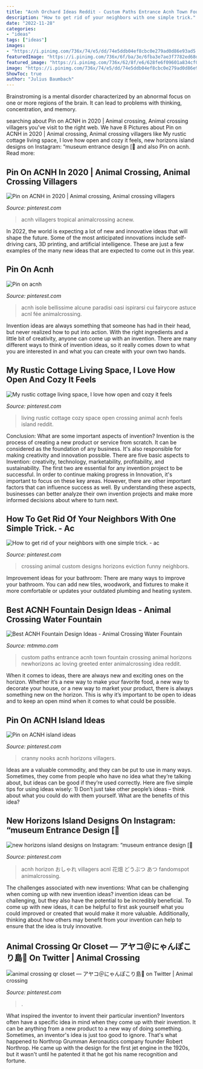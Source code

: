 ```yaml
---
title: "Acnh Orchard Ideas Reddit - Custom Paths Entrance Acnh Town Fountain Crossing Animal Horizons Newhorizons Ac Loving Greeted Enter Animalcrossing Idea Reddit"
description: "How to get rid of your neighbors with one simple trick."
date: "2022-11-28"
categories:
- "ideas"
tags: ["ideas"]
images:
- "https://i.pinimg.com/736x/74/e5/dd/74e5ddb04ef8cbc0e279ad0d86e93ad5.jpg"
featuredImage: "https://i.pinimg.com/736x/6f/ba/3e/6fba3e7ae3f7782ed68d85172032fedb.jpg"
featured_image: "https://i.pinimg.com/736x/62/8f/e6/628fe6f09601a834cf07ceb6348a3d41.jpg"
image: "https://i.pinimg.com/736x/74/e5/dd/74e5ddb04ef8cbc0e279ad0d86e93ad5.jpg"
ShowToc: true
author: "Julius Baumbach"
---
```



Brainstroming is a mental disorder characterized by an abnormal focus on one or more regions of the brain. It can lead to problems with thinking, concentration, and memory.

	

		
searching about Pin on ACNH in 2020 | Animal crossing, Animal crossing villagers you've visit to the right web. We have 8 Pictures about Pin on ACNH in 2020 | Animal crossing, Animal crossing villagers like My rustic cottage living space, I love how open and cozy it feels, new horizons island designs on Instagram: “museum entrance design [🌻 and also Pin on acnh. Read more:
		
    
## Pin On ACNH In 2020 | Animal Crossing, Animal Crossing Villagers

<img loading=lazy src="https://i.pinimg.com/736x/62/8f/e6/628fe6f09601a834cf07ceb6348a3d41.jpg" onerror="this.onerror=null;this.src='https://tse3.mm.bing.net/th?id=OIP.f9eBkF5eTi-K1F_MbYv1egHaEK&amp;pid=15.1';" alt="Pin on ACNH in 2020 | Animal crossing, Animal crossing villagers">

_Source: pinterest.com_

>acnh villagers tropical animalcrossing acnew. 

	

In 2022, the world is expecting a lot of new and innovative ideas that will shape the future. Some of the most anticipated innovations include self-driving cars, 3D printing, and artificial intelligence. These are just a few examples of the many new ideas that are expected to come out in this year.

    
## Pin On Acnh

<img loading=lazy src="https://i.pinimg.com/736x/ad/c9/27/adc927f9160cb9c59a88d58a5bdb6d83.jpg" onerror="this.onerror=null;this.src='https://tse1.mm.bing.net/th?id=OIP.PbSz9_hWLcGprUEdqT_IAQHaEK&amp;pid=15.1';" alt="Pin on acnh">

_Source: pinterest.com_

>acnh isole bellissime alcune paradisi oasi ispirarsi cui fairycore astuce acnl fée animalcrossing. 

	

Invention ideas are always something that someone has had in their head, but never realized how to put into action. With the right ingredients and a little bit of creativity, anyone can come up with an invention. There are many different ways to think of invention ideas, so it really comes down to what you are interested in and what you can create with your own two hands.

    
## My Rustic Cottage Living Space, I Love How Open And Cozy It Feels

<img loading=lazy src="https://i.pinimg.com/736x/74/e5/dd/74e5ddb04ef8cbc0e279ad0d86e93ad5.jpg" onerror="this.onerror=null;this.src='https://tse2.mm.bing.net/th?id=OIP.auKD1oXRwsdyFKike9PZOQHaEK&amp;pid=15.1';" alt="My rustic cottage living space, I love how open and cozy it feels">

_Source: pinterest.com_

>living rustic cottage cozy space open crossing animal acnh feels island reddit. 

	

Conclusion: What are some important aspects of invention?
Invention is the process of creating a new product or service from scratch. It can be considered as the foundation of any business. It's also responsible for making creativity and innovation possible. There are five basic aspects to Invention: creativity, technology, marketability, profitability, and sustainability. The first two are essential for any invention project to be successful. In order to continue making progress in Innovation, it's important to focus on these key areas. However, there are other important factors that can influence success as well. By understanding these aspects, businesses can better analyze their own invention projects and make more informed decisions about where to turn next.

    
## How To Get Rid Of Your Neighbors With One Simple Trick. - Ac

<img loading=lazy src="https://i.pinimg.com/736x/96/5d/91/965d91b5c946e65611598f8ea7031ac8.jpg" onerror="this.onerror=null;this.src='https://tse2.mm.bing.net/th?id=OIP.Jwkbi2xbLa9za6NqRL6x-QHaHa&amp;pid=15.1';" alt="How to get rid of your neighbors with one simple trick. - ac">

_Source: pinterest.com_

>crossing animal custom designs horizons eviction funny neighbors. 

	

Improvement ideas for your bathroom:
There are many ways to improve your bathroom. You can add new tiles, woodwork, and fixtures to make it more comfortable or updates your outdated plumbing and heating system.

    
## Best ACNH Fountain Design Ideas - Animal Crossing Water Fountain

<img loading=lazy src="https://www.mtmmo.com/upload/20201113/6374088868070033021809453.jpg" onerror="this.onerror=null;this.src='https://tse1.mm.bing.net/th?id=OIP.pNC8rIQSvHiFkzaWqifEMQHaEK&amp;pid=15.1';" alt="Best ACNH Fountain Design Ideas - Animal Crossing Water Fountain">

_Source: mtmmo.com_

>custom paths entrance acnh town fountain crossing animal horizons newhorizons ac loving greeted enter animalcrossing idea reddit. 

	

When it comes to ideas, there are always new and exciting ones on the horizon. Whether it’s a new way to make your favorite food, a new way to decorate your house, or a new way to market your product, there is always something new on the horizon. This is why it’s important to be open to ideas and to keep an open mind when it comes to what could be possible.

    
## Pin On ACNH Island Ideas

<img loading=lazy src="https://i.pinimg.com/736x/42/3e/6b/423e6b3f6cf46e1eca2896d05b547d49.jpg" onerror="this.onerror=null;this.src='https://tse3.mm.bing.net/th?id=OIP.FHR3eq3HKeLYz9XAXopF_wHaEK&amp;pid=15.1';" alt="Pin on ACNH island ideas">

_Source: pinterest.com_

>cranny nooks acnh horizons villagers. 

	

Ideas are a valuable commodity, and they can be put to use in many ways. Sometimes, they come from people who have no idea what they’re talking about, but ideas can be good if they’re used correctly. Here are five simple tips for using ideas wisely: 1) Don’t just take other people’s ideas – think about what you could do with them yourself. What are the benefits of this idea?

    
## New Horizons Island Designs On Instagram: “museum Entrance Design [🌻

<img loading=lazy src="https://i.pinimg.com/736x/6f/ba/3e/6fba3e7ae3f7782ed68d85172032fedb.jpg" onerror="this.onerror=null;this.src='https://tse2.mm.bing.net/th?id=OIP.tnaOYMxbBruf--GalR3sAAHaHa&amp;pid=15.1';" alt="new horizons island designs on Instagram: “museum entrance design [🌻">

_Source: pinterest.com_

>acnh horizon おしゃれ villagers acnl 花畑 どうぶつ あつ fandomspot animalcrossing. 

	

The challenges associated with new inventions: What can be challenging when coming up with new invention ideas?
invention ideas can be challenging, but they also have the potential to be incredibly beneficial. To come up with new ideas, it can be helpful to first ask yourself what you could improved or created that would make it more valuable. Additionally, thinking about how others may benefit from your invention can help to ensure that the idea is truly innovative.

    
## Animal Crossing Qr Closet — アヤコ＠にゃんぽこり島🍑 On Twitter | Animal Crossing

<img loading=lazy src="https://i.pinimg.com/736x/c0/bd/0b/c0bd0bc52c2c5a8c30cd345ab0c1e60c.jpg" onerror="this.onerror=null;this.src='https://tse4.mm.bing.net/th?id=OIP.q3hWxibPeMj3Hq39A4d1hgHaEK&amp;pid=15.1';" alt="animal crossing qr closet — アヤコ＠にゃんぽこり島🍑 on Twitter | Animal crossing">

_Source: pinterest.com_

>. 

	

What inspired the inventor to invent their particular invention?
Inventors often have a specific idea in mind when they come up with their invention. It can be anything from a new product to a new way of doing something. Sometimes, an inventor's idea is just too good to ignore. That's what happened to Northrop Grumman Aeronautics company founder Robert Northrop. He came up with the design for the first jet engine in the 1920s, but it wasn't until he patented it that he got his name recognition and fortune.

